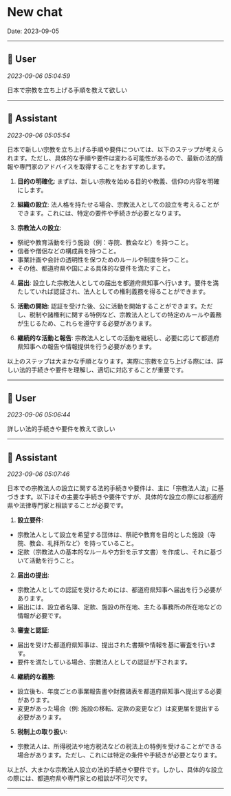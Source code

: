 # New chat

Date: 2023-09-05

---

## 👤 User
*2023-09-06 05:04:59*

日本で宗教を立ち上げる手順を教えて欲しい

---

## 🤖 Assistant
*2023-09-06 05:05:54*

日本で新しい宗教を立ち上げる手順や要件については、以下のステップが考えられます。ただし、具体的な手順や要件は変わる可能性があるので、最新の法的情報や専門家のアドバイスを取得することをおすすめします。

1. **目的の明確化**: まずは、新しい宗教を始める目的や教義、信仰の内容を明確にします。

2. **組織の設立**: 法人格を持たせる場合、宗教法人としての設立を考えることができます。これには、特定の要件や手続きが必要となります。

3. **宗教法人の設立**: 
  - 祭祀や教育活動を行う施設（例：寺院、教会など）を持つこと。
  - 信者や僧侶などの構成員を持つこと。
  - 事業計画や会計の透明性を保つためのルールや制度を持つこと。
  - その他、都道府県や国による具体的な要件を満たすこと。

4. **届出**: 設立した宗教法人としての届出を都道府県知事へ行います。要件を満たしていれば認証され、法人としての権利義務を得ることができます。

5. **活動の開始**: 認証を受けた後、公に活動を開始することができます。ただし、税制や諸権利に関する特例など、宗教法人としての特定のルールや義務が生じるため、これらを遵守する必要があります。

6. **継続的な活動と報告**: 宗教法人としての活動を継続し、必要に応じて都道府県知事への報告や情報提供を行う必要があります。

以上のステップは大まかな手順となります。実際に宗教を立ち上げる際には、詳しい法的手続きや要件を理解し、適切に対応することが重要です。

---

## 👤 User
*2023-09-06 05:06:44*

詳しい法的手続きや要件を教えて欲しい

---

## 🤖 Assistant
*2023-09-06 05:07:46*

日本での宗教法人の設立に関する法的手続きや要件は、主に「宗教法人法」に基づきます。以下はその主要な手続きや要件ですが、具体的な設立の際には都道府県や法律専門家と相談することが必要です。

1. **設立要件**:
  - 宗教法人として設立を希望する団体は、祭祀や教育を目的とした施設（寺院、教会、礼拝所など）を持っていること。
  - 定款（宗教法人の基本的なルールや方針を示す文書）を作成し、それに基づいて活動を行うこと。

2. **届出の提出**:
  - 宗教法人としての認証を受けるためには、都道府県知事へ届出を行う必要があります。
  - 届出には、設立者名簿、定款、施設の所在地、主たる事務所の所在地などの情報が必要です。

3. **審査と認証**:
  - 届出を受けた都道府県知事は、提出された書類や情報を基に審査を行います。
  - 要件を満たしている場合、宗教法人としての認証が下されます。

4. **継続的な義務**:
  - 設立後も、年度ごとの事業報告書や財務諸表を都道府県知事へ提出する必要があります。
  - 変更があった場合（例: 施設の移転、定款の変更など）は変更届を提出する必要があります。

5. **税制上の取り扱い**:
  - 宗教法人は、所得税法や地方税法などの税法上の特例を受けることができる場合があります。ただし、これには特定の条件や手続きが必要となります。

以上が、大まかな宗教法人設立の法的手続きや要件です。しかし、具体的な設立の際には、都道府県や専門家との相談が不可欠です。

---

